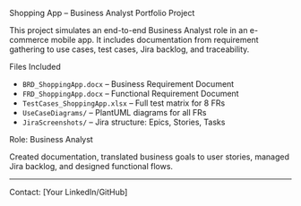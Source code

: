 Shopping App – Business Analyst Portfolio Project

This project simulates an end-to-end Business Analyst role in an e-commerce mobile app. It includes documentation from requirement gathering to use cases, test cases, Jira backlog, and traceability.

Files Included
- `BRD_ShoppingApp.docx` – Business Requirement Document
- `FRD_ShoppingApp.docx` – Functional Requirement Document
- `TestCases_ShoppingApp.xlsx` – Full test matrix for 8 FRs
- `UseCaseDiagrams/` – PlantUML diagrams for all FRs
- `JiraScreenshots/` – Jira structure: Epics, Stories, Tasks


Role: Business Analyst

Created documentation, translated business goals to user stories, managed Jira backlog, and designed functional flows.

---

Contact: [Your LinkedIn/GitHub]
